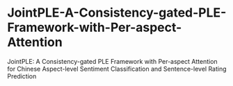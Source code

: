 # JointPLE-A-Consistency-gated-PLE-Framework-with-Per-aspect-Attention
JointPLE: A Consistency-gated PLE Framework with Per-aspect Attention for Chinese Aspect-level Sentiment Classification and Sentence-level Rating Prediction
